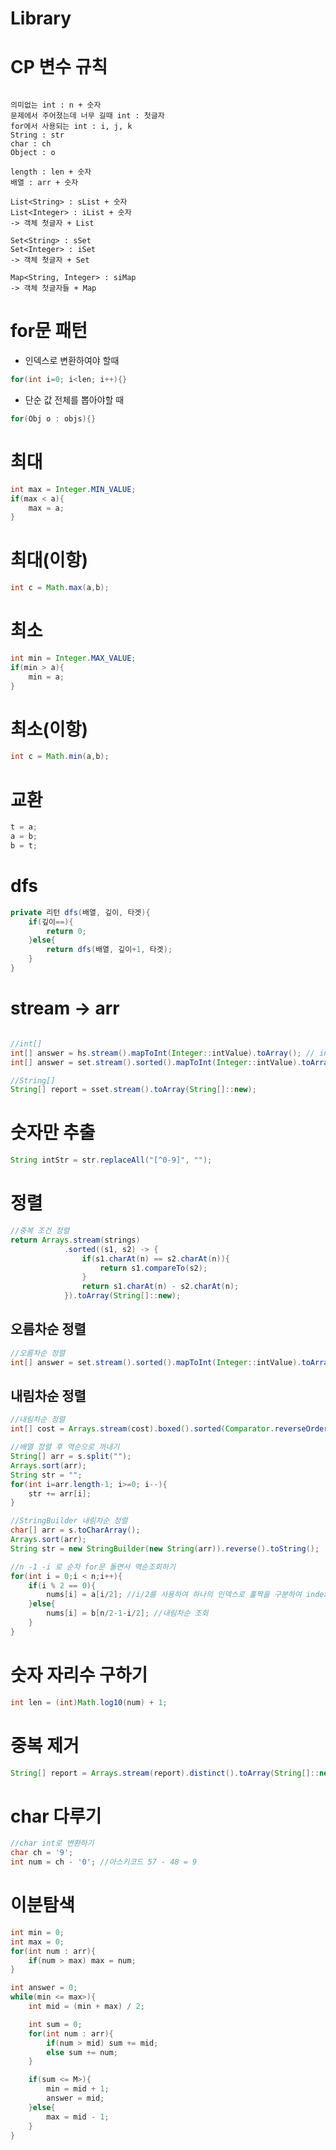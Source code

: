 #   Library

#  CP 변수 규칙
```

의미없는 int : n + 숫자
문제에서 주어졌는데 너무 길때 int : 첫글자
for에서 사용되는 int : i, j, k
String : str
char : ch
Object : o

length : len + 숫자
배열 : arr + 숫자

List<String> : sList + 숫자
List<Integer> : iList + 숫자
-> 객체 첫글자 + List

Set<String> : sSet
Set<Integer> : iSet
-> 객체 첫글자 + Set

Map<String, Integer> : siMap
-> 객체 첫글자들 + Map

```

#  for문 패턴
-   인덱스로 변환하여야 할때
```java
for(int i=0; i<len; i++){}
```
-   단순 값 전체를 뽑아야할 때
```java
for(Obj o : objs){}
```

#  최대
```java
int max = Integer.MIN_VALUE;
if(max < a){
    max = a;
}
```

#  최대(이항)
```java
int c = Math.max(a,b);
```

#  최소
```java
int min = Integer.MAX_VALUE;
if(min > a){
    min = a;
}
```
#  최소(이항)
```java
int c = Math.min(a,b);
```

#  교환
```java
t = a;
a = b;
b = t;
```

#  dfs
```java
private 리턴 dfs(배열, 깊이, 타겟){
    if(깊이==){
        return 0;
    }else{
        return dfs(배열, 깊이+1, 타겟);
    }
}
```

#  stream -> arr
```java

//int[]
int[] answer = hs.stream().mapToInt(Integer::intValue).toArray(); // int[]만 특별히 toArray() 그대로 사용할 수 있다.
int[] answer = set.stream().sorted().mapToInt(Integer::intValue).toArray(); //정렬 추가

//String[]
String[] report = sset.stream().toArray(String[]::new);
```

#  숫자만 추출
```java
String intStr = str.replaceAll("[^0-9]", "");
```

#  정렬

```java
//중복 조건 정렬
return Arrays.stream(strings)
            .sorted((s1, s2) -> {
                if(s1.charAt(n) == s2.charAt(n)){
                    return s1.compareTo(s2);
                }
                return s1.charAt(n) - s2.charAt(n);
            }).toArray(String[]::new);
```

## 오름차순 정렬
```java
//오름차순 정렬
int[] answer = set.stream().sorted().mapToInt(Integer::intValue).toArray();

```

## 내림차순 정렬
```java
//내림차순 정렬
int[] cost = Arrays.stream(cost).boxed().sorted(Comparator.reverseOrder()).mapToInt(Integer::intValue).toArray();

//배열 정렬 후 역순으로 꺼내기
String[] arr = s.split("");
Arrays.sort(arr);
String str = "";
for(int i=arr.length-1; i>=0; i--){
    str += arr[i];
}

//StringBuilder 내림차순 정렬
char[] arr = s.toCharArray();
Arrays.sort(arr);
String str = new StringBuilder(new String(arr)).reverse().toString();

//n -1 -i 로 순차 for문 돌면서 역순조회하기
for(int i = 0;i < n;i++){
    if(i % 2 == 0){
        nums[i] = a[i/2]; //i/2를 사용하여 하나의 인덱스로 홀짝을 구분하여 index를 구분할 수 있다.
    }else{
        nums[i] = b[n/2-1-i/2]; //내림차순 조회
    }
}
```

#  숫자 자리수 구하기
```java
int len = (int)Math.log10(num) + 1;
```

#  중복 제거
```java
String[] report = Arrays.stream(report).distinct().toArray(String[]::new);
```

#   char 다루기
```java
//char int로 변환하기
char ch = '9';
int num = ch - '0'; //아스키코드 57 - 48 = 9
```

# 이분탐색
```java
int min = 0;
int max = 0;
for(int num : arr){
    if(num > max) max = num;
}

int answer = 0;
while(min <= max>){
    int mid = (min + max) / 2;

    int sum = 0;
    for(int num : arr){
        if(num > mid) sum += mid;
        else sum += num;
    }

    if(sum <= M>){
        min = mid + 1;
        answer = mid;
    }else{
        max = mid - 1;
    }
}
```